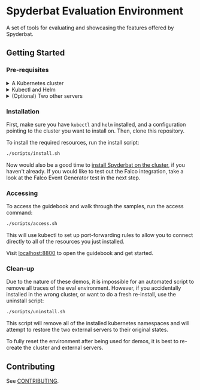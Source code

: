 # Spyderbat Evaluation Environment

A set of tools for evaluating and showcasing the features offered by Spyderbat.

## Getting Started

### Pre-requisites

<details>
    <summary>A Kubernetes cluster</summary>

You will need a Kubernetes cluster in the cloud or locally that can be used for the demos. Several demos include running realistic exploits against this cluster, so it should not contain any sensitive applications. Each node should have around 32 GB of storage to have enough space for the images that will be installed. Multiple nodes are recommended, but not required.

</details>

<details>
    <summary>Kubectl and Helm</summary>

To install the evaluation environment, you will need both the kubectl and helm command line tools configured to reach your target cluster.

</details>

<details>
    <summary>(Optional) Two other servers</summary>

For one of the lateral movement demos, you will need two more cloud servers and the SSH credentials to reach them. These servers don't need to be large; a t2.micro instance on AWS is sufficient. Similar to the cluster, these should not be used for other services, as the installation and demos destructively modify some machine configuration.

</details>

### Installation

First, make sure you have `kubectl` and `helm` installed, and a configuration pointing to the cluster you want to install on. Then, clone this repository.

To install the required resources, run the install script:

```sh
./scripts/install.sh
```

Now would also be a good time to [install Spyderbat on the cluster](https://docs.spyderbat.com/installation/spyderbat-nano-agent/kubernetes), if you haven't already. If you would like to test out the Falco integration, take a look at the Falco Event Generator test in the next step.

### Accessing

To access the guidebook and walk through the samples, run the access command:

```sh
./scripts/access.sh
```

This will use kubectl to set up port-forwarding rules to allow you to connect directly to all of the resources you just installed.

Visit [localhost:8800](http://localhost:8800) to open the guidebook and get started.

### Clean-up

Due to the nature of these demos, it is impossible for an automated script to remove all traces of the eval environment. However, if you accidentally installed in the wrong cluster, or want to do a fresh re-install, use the uninstall script:

```sh
./scripts/uninstall.sh
```

This script will remove all of the installed kubernetes namespaces and will attempt to restore the two external servers to their original states.

To fully reset the environment after being used for demos, it is best to re-create the cluster and external servers.

## Contributing

See [CONTRIBUTING](./CONTRIBUTING.md).

